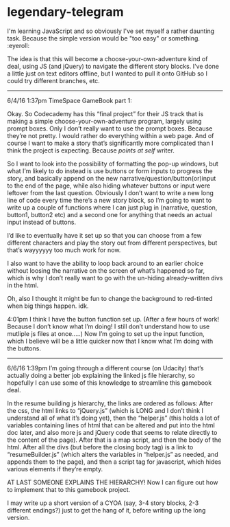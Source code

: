 # legendary-telegram

I'm learning JavaScript and so obviously I've set myself a rather daunting task. Because the simple version would be "too easy" or something. :eyeroll:

The idea is that this will become a choose-your-own-adventure kind of deal, using JS (and jQuery) to navigate the different story blocks. I've done a little just on text editors offline, but I wanted to pull it onto GitHub so I could try different branches, etc.

---
6/4/16 1:37pm
TimeSpace GameBook part 1:

Okay. So Codecademy has this “final project” for their JS track that is making a simple choose-your-own-adventure program, largely using prompt boxes. Only I don’t really want to use the prompt boxes. Because they’re not pretty. I would rather do everything within a web page. And of course I want to make a story that’s significantly more complicated than I think the project is expecting. Because *points at self* writer.

So I want to look into the possibility of formatting the pop-up windows, but what I’m likely to do instead is use buttons or form inputs to progress the story, and basically append on the new narrative/question/button(or)input to the end of the page, while also hiding whatever buttons or input were leftover from the last question. Obviously I don’t want to write a new long line of code every time there’s a new story block, so I’m going to want to write up a couple of functions where I can just plug in (narrative, question, button1, button2 etc) and a second one for anything that needs an actual input instead of buttons.

I’d like to eventually have it set up so that you can choose from a few different characters and play the story out from different perspectives, but that’s wayyyyyy too much work for now.

I also want to have the ability to loop back around to an earlier choice without loosing the narrative on the screen of what’s happened so far, which is why I don’t really want to go with the un-hiding already-written divs in the html.

Oh, also I thought it might be fun to change the background to red-tinted when big things happen. idk.

4:01pm
I think I have the button function set up. (After a few hours of work! Because I don’t know what I’m doing! I still don’t understand how to use mutliple js files at once.....) Now I’m going to set up the input function, which I believe will be a little quicker now that I know what I’m doing with the buttons.


---
6/6/16  1:39pm
I’m going through a different course (on Udacity) that’s actually doing a better job explaining the linked js file hierarchy, so hopefully I can use some of this knowledge to streamline this gamebook deal.

In the resume building js hierarchy, the links are ordered as follows: After the css, the html links to “jQuery.js” (which is LONG and I don’t think I understand all of what it’s doing yet), then the “helper.js” (this holds a lot of variables containing lines of html that can be altered and put into the html doc later, and also more js and jQuery code that seems to relate directly to the content of the page). After that is a map script, and then the body of the html. After all the divs (but before the closing body tag) is a link to “resumeBuilder.js” (which alters the variables in “helper.js” as needed, and appends them to the page), and then a script tag for javascript, which hides various elements if they’re empty.

AT LAST SOMEONE EXPLAINS THE HIERARCHY! Now I can figure out how to implement that to this gamebook project.

I may write up a short version of a CYOA (say, 3-4 story blocks, 2-3 different endings?) just to get the hang of it, before writing up the long version.
